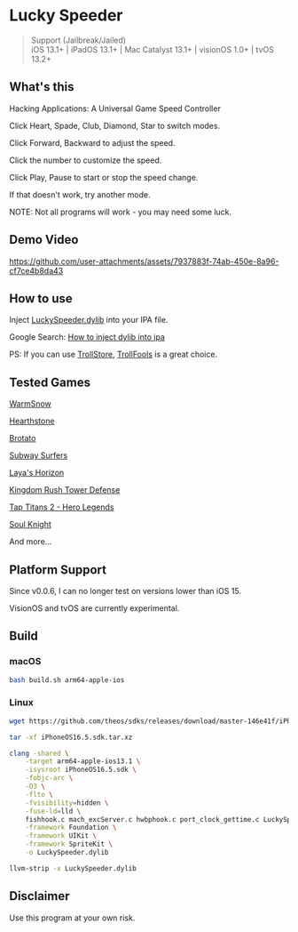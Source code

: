 # Lucky Speeder

> Support (Jailbreak/Jailed)  
> iOS 13.1+ | iPadOS 13.1+ | Mac Catalyst 13.1+ | visionOS 1.0+ | tvOS 13.2+  

## What's this

Hacking Applications: A Universal Game Speed Controller

Click Heart, Spade, Club, Diamond, Star to switch modes.

Click Forward, Backward to adjust the speed.

Click the number to customize the speed.

Click Play, Pause to start or stop the speed change.

If that doesn't work, try another mode.

NOTE: Not all programs will work - you may need some luck.

## Demo Video

<https://github.com/user-attachments/assets/7937883f-74ab-450e-8a96-cf7ce4b8da43>

## How to use

Inject [LuckySpeeder.dylib](https://github.com/kekeimiku/LuckySpeeder/releases) into your IPA file.

Google Search: [How to inject dylib into ipa](https://www.google.com/search?q=How+to+inject+dylib+into+ipa)

PS: If you can use [TrollStore](https://github.com/opa334/TrollStore), [TrollFools](https://github.com/Lessica/TrollFools) is a great choice.

## Tested Games

[WarmSnow](https://apps.apple.com/us/app/warm-snow/id6447508479)

[Hearthstone](https://apps.apple.com/us/app/hearthstone/id625257520)

[Brotato](https://apps.apple.com/us/app/brotato/id6445884925)

[Subway Surfers](https://apps.apple.com/us/app/subway-surfers/id512939461)

[Laya's Horizon](https://apps.apple.com/us/app/layas-horizon/id1615116545)

[Kingdom Rush Tower Defense](https://apps.apple.com/us/app/kingdom-rush-tower-defense-td/id516378985)

[Tap Titans 2 - Hero Legends](https://apps.apple.com/us/app/tap-titans-2-hero-legends/id1120294802)

[Soul Knight](https://apps.apple.com/us/app/soul-knight/id1184159988)

And more...

## Platform Support

Since v0.0.6, I can no longer test on versions lower than iOS 15.

VisionOS and tvOS are currently experimental.

## Build

### macOS

```bash
bash build.sh arm64-apple-ios
```

### Linux

```bash
wget https://github.com/theos/sdks/releases/download/master-146e41f/iPhoneOS16.5.sdk.tar.xz

tar -xf iPhoneOS16.5.sdk.tar.xz

clang -shared \
    -target arm64-apple-ios13.1 \
    -isysroot iPhoneOS16.5.sdk \
    -fobjc-arc \
    -O3 \
    -flto \
    -fvisibility=hidden \
    -fuse-ld=lld \
    fishhook.c mach_excServer.c hwbphook.c port_clock_gettime.c LuckySpeeder.c LuckySpeeder.m LuckySpeederView.m Main.m \
    -framework Foundation \
    -framework UIKit \
    -framework SpriteKit \
    -o LuckySpeeder.dylib

llvm-strip -x LuckySpeeder.dylib
```

## Disclaimer

Use this program at your own risk.

